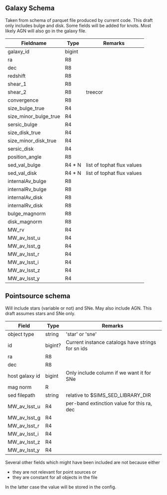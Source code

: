 ## Galaxy Schema

Taken from schema of parquet file produced by current code.
This draft only includes bulge and disk.  Some fields will be added for knots.  Most likely AGN will also go in the galaxy file.

| Fieldname | Type   | Remarks |
| --------- | ------ | ------- |
| galaxy_id | bigint |         |
| ra        | R8     |         |
| dec       | R8     |         |
| redshift  | R8     |         |
| shear_1   | R8     |         |
| shear_2   | R8     | treecor |
| convergence | R8 | |
| size_bulge_true | R4 | |
| size_minor_bulge_true | R4| |
| sersic_bulge | R4 | |
| size_disk_true | R4 | |
| size_minor_disk_true | R4| |
| sersic_disk | R4 | |
| position_angle | R8 | |
| sed_val_bulge | R4 * N | list of tophat flux values |
| sed_val_disk | R4 * N | list of tophat flux values |
| internalAv_bulge | R8 | |
| internalRv_bulge | R8 | |
| internalAv_disk | R8 | |
| internalRv_disk | R8 | |
| bulge_magnorm | R8 | |
| disk_magnorm | R8 | |
| MW_rv | R4 |  |
| MW_av_lsst_u | R4 | |
| MW_av_lsst_g | R4 | |
| MW_av_lsst_r | R4 | |
| MW_av_lsst_i | R4 | |
| MW_av_lsst_z | R4 | |
| MW_av_lsst_y | R4 | |

## Pointsource schema

Will include stars (variable or not) and SNe.  May also include AGN. This
draft assumes stars and SNe only.

| Field | Type   | Remarks |
| --------- | ------ | ------- |
| object type | string | 'star' or 'sne' |
| id          | bigint? | Current instance catalogs have strings for sn ids |
| ra | R8 | |
| dec | R8 | |
| host galaxy id | bigint | Only include column if we want it for SNe  |
| mag norm | R | |
| sed filepath | string | relative to $SIMS_SED_LIBRARY_DIR |
| MW_av_lsst_u | R4 | per-band extinction value for this ra, dec |
| MW_av_lsst_g | R4 | |
| MW_av_lsst_r | R4 | |
| MW_av_lsst_i | R4 | |
| MW_av_lsst_z | R4 | |
| MW_av_lsst_y | R4 | |

Several other fields which might have been included are not because either
* they are not relevant for point sources or
* they are constant for all objects in the file

In the latter case the value will be stored in the config.
